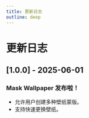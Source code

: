 ```yaml
---
title: 更新日志
outline: deep
---
```


# 更新日志

## [1.0.0] - 2025-06-01
### Mask Wallpaper 发布啦！
- 允许用户创建多种壁纸蒙版。
- 支持快速更换壁纸。